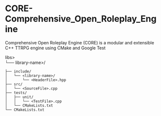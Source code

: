 # CORE-Comprehensive_Open_Roleplay_Engine
Comprehensive Open Roleplay Engine (CORE) is a modular and extensible C++ TTRPG engine using CMake and Google Test


libs><br/>
└── library-name>/

    ├── include/
    │   └── <library-name>/
    │       └── <HeaderFile>.hpp
    ├── src/
    │   └── <SourceFile>.cpp
    ├── tests/
    │   ├── unit/
    │   │   └── <TestFile>.cpp
    │   └── CMakeLists.txt
    └── CMakeLists.txt
